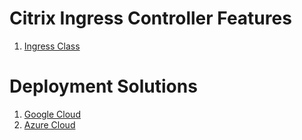 # Citrix Ingress Controller Features
1.  [Ingress Class](../docs/ingress-class.md)

# Deployment Solutions
1. [Google Cloud](gcp/README.md)
2. [Azure Cloud](azure/README.md)